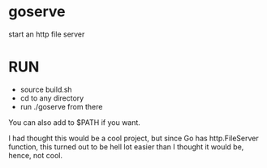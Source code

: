 # goserve
start an http file server

# RUN
- source build.sh
- cd to any directory
- run ./goserve from there

You can also add to $PATH if you want.

I had thought this would be a cool project, but since Go has http.FileServer function, this turned out to be hell lot easier than I thought it would be, hence, not cool.
